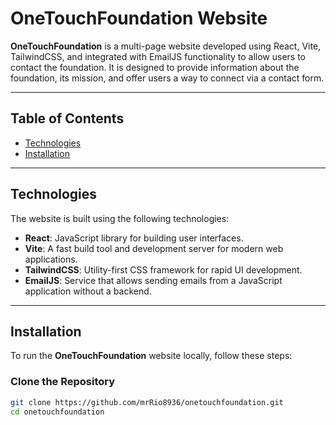 # OneTouchFoundation Website

**OneTouchFoundation** is a multi-page website developed using React, Vite, TailwindCSS, and integrated with EmailJS functionality to allow users to contact the foundation. It is designed to provide information about the foundation, its mission, and offer users a way to connect via a contact form.

---

## Table of Contents
- [Technologies](#technologies)
- [Installation](#installation)

---

## Technologies
The website is built using the following technologies:

- **React**: JavaScript library for building user interfaces.
- **Vite**: A fast build tool and development server for modern web applications.
- **TailwindCSS**: Utility-first CSS framework for rapid UI development.
- **EmailJS**: Service that allows sending emails from a JavaScript application without a backend.

---

## Installation

To run the **OneTouchFoundation** website locally, follow these steps:

### Clone the Repository

```bash
git clone https://github.com/mrRio8936/onetouchfoundation.git
cd onetouchfoundation






